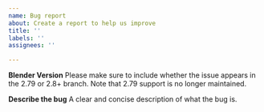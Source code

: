 ```yaml
---
name: Bug report
about: Create a report to help us improve
title: ''
labels: ''
assignees: ''

---
```


**Blender Version**
Please make sure to include whether the issue appears in the 2.79 or 2.8+ branch. Note that 2.79 support is no longer maintained. 

**Describe the bug**
A clear and concise description of what the bug is.

